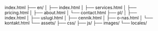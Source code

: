 index.html
├── en/
│   ├── index.html
│   ├── services.html
│   ├── pricing.html
│   ├── about.html
│   └── contact.html
├── pl/
│   ├── index.html
│   ├── uslugi.html
│   ├── cennik.html
│   ├── o-nas.html
│   └── kontakt.html
└── assets/
    ├── css/
    ├── js/
    ├── images/
    └── locales/